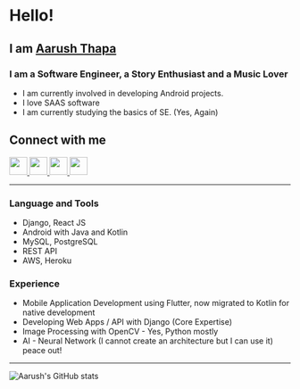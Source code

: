 
# Hello!

## I am [Aarush Thapa](https://aarushthapa.com.np/)

### I am a Software Engineer, a Story Enthusiast and a Music Lover

- I am currently involved in developing Android projects.
- I love SAAS software
- I am currently studying the basics of SE. (Yes, Again)

## Connect with me
[<img height="32" width="32" src="https://cdn.jsdelivr.net/npm/simple-icons@v4/icons/linkedin.svg" />
](https://www.linkedin.com/in/aarush-thapa/) 
[<img height="32" width="32" src="https://cdn.jsdelivr.net/npm/simple-icons@v4/icons/instagram.svg" />
](https://www.instagram.com/aarush_thapa_/)
[<img height="32" width="32" src="https://cdn.jsdelivr.net/npm/simple-icons@v4/icons/facebook.svg" />
](https://www.facebook.com/aarush.thapa)
[<img height="32" width="32" src="https://cdn.jsdelivr.net/npm/simple-icons@v4/icons/behance.svg" />
](https://www.behance.net/aarushthapa)

___

### Language and Tools
* Django, React JS
* Android with Java and Kotlin
* MySQL, PostgreSQL
* REST API 
* AWS, Heroku

### Experience
* Mobile Application Development using Flutter, now migrated to Kotlin for native development
* Developing Web Apps / API with Django (Core Expertise)
* Image Processing with OpenCV - Yes, Python mostly
* AI - Neural Network (I cannot create an architecture but I can use it) peace out!

___

![Aarush's GitHub stats](https://github-readme-stats-aarushthapa.vercel.app/api?username=AarushThapa&show_icons=true&include_all_commits=true&count_private=True&theme=radical)
